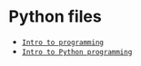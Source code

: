 # Python files 

- [`Intro to programming`](https://github.com/monisha-anila/Data-Analyst-hacks/blob/main/Programming/Python/Kaggle%20-%20Intro%20programming%20.py)
- [`Intro to Python programming`](https://github.com/monisha-anila/Data-Analyst-hacks/blob/main/Programming/Python/Kaggle%20-%20Python%20programming.py)
